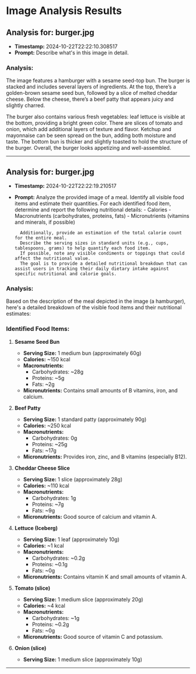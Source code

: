 # Image Analysis Results

## Analysis for: burger.jpg
- **Timestamp:** 2024-10-22T22:22:10.308517
- **Prompt:** Describe what's in this image in detail.

### Analysis:
The image features a hamburger with a sesame seed-top bun. The burger is stacked and includes several layers of ingredients. At the top, there’s a golden-brown sesame seed bun, followed by a slice of melted cheddar cheese. Below the cheese, there’s a beef patty that appears juicy and slightly charred.

The burger also contains various fresh vegetables: leaf lettuce is visible at the bottom, providing a bright green color. There are slices of tomato and onion, which add additional layers of texture and flavor. Ketchup and mayonnaise can be seen spread on the bun, adding both moisture and taste. The bottom bun is thicker and slightly toasted to hold the structure of the burger. Overall, the burger looks appetizing and well-assembled.

---

## Analysis for: burger.jpg
- **Timestamp:** 2024-10-22T22:22:19.210517
- **Prompt:** 
        Analyze the provided image of a meal. Identify all visible food items and estimate their quantities.
        For each identified food item, determine and report the following nutritional details:
        - Calories
        - Macronutrients (carbohydrates, proteins, fats)
        - Micronutrients (vitamins and minerals, if possible)
        
        Additionally, provide an estimation of the total calorie count for the entire meal.
        Describe the serving sizes in standard units (e.g., cups, tablespoons, grams) to help quantify each food item.
        If possible, note any visible condiments or toppings that could affect the nutritional value.
        The goal is to provide a detailed nutritional breakdown that can assist users in tracking their daily dietary intake against specific nutritional and calorie goals.
        

### Analysis:
Based on the description of the meal depicted in the image (a hamburger), here's a detailed breakdown of the visible food items and their nutritional estimates:

### Identified Food Items:

1. **Sesame Seed Bun**
   - **Serving Size:** 1 medium bun (approximately 60g)
   - **Calories:** ~150 kcal
   - **Macronutrients:**
     - Carbohydrates: ~28g
     - Proteins: ~5g
     - Fats: ~2g
   - **Micronutrients:** Contains small amounts of B vitamins, iron, and calcium.

2. **Beef Patty**
   - **Serving Size:** 1 standard patty (approximately 90g)
   - **Calories:** ~250 kcal
   - **Macronutrients:**
     - Carbohydrates: 0g
     - Proteins: ~25g
     - Fats: ~17g
   - **Micronutrients:** Provides iron, zinc, and B vitamins (especially B12).

3. **Cheddar Cheese Slice**
   - **Serving Size:** 1 slice (approximately 28g)
   - **Calories:** ~110 kcal
   - **Macronutrients:**
     - Carbohydrates: 1g
     - Proteins: ~7g
     - Fats: ~9g
   - **Micronutrients:** Good source of calcium and vitamin A.

4. **Lettuce (Iceberg)**
   - **Serving Size:** 1 leaf (approximately 10g)
   - **Calories:** ~1 kcal
   - **Macronutrients:**
     - Carbohydrates: ~0.2g
     - Proteins: ~0.1g
     - Fats: ~0g
   - **Micronutrients:** Contains vitamin K and small amounts of vitamin A.

5. **Tomato (slice)**
   - **Serving Size:** 1 medium slice (approximately 20g)
   - **Calories:** ~4 kcal
   - **Macronutrients:**
     - Carbohydrates: ~1g
     - Proteins: ~0.2g
     - Fats: ~0g
   - **Micronutrients:** Good source of vitamin C and potassium.

6. **Onion (slice)**
   - **Serving Size:** 1 medium slice (approximately 10g)
  

---

